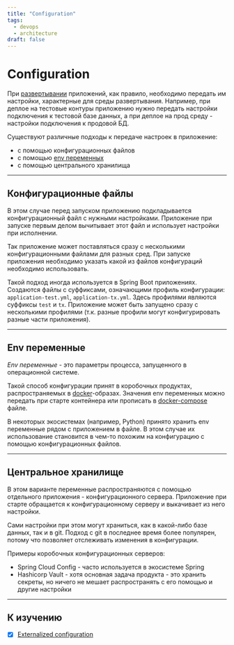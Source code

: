 ```yaml
---
title: "Configuration"
tags:
  - devops
  - architecture
draft: false
---
```


# Configuration

При [развертывании](./deployment.md) приложений, как правило, необходимо передать им настройки, характерные для среды развертывания.
Например, при деплое на тестовые контуры приложению нужно передать настройки подключения к тестовой базе данных, а при деплое на прод среду - настройки подключения к продовой БД.

Существуют различные подходы к передаче настроек в приложение:
- с помощью конфигурационных файлов
- с помощью [env переменных](../linux/env_variables.md)
- с помощью центрального хранилища


---
## Конфигурационные файлы

В этом случае перед запуском приложению подкладывается конфигурационный файл с нужными настройками.
Приложение при запуске первым делом вычитывает этот файл и использует настройки при исполнении.

Так приложение может поставляться сразу с несколькими конфигурационными файлами для разных сред.
При запуске приложения необходимо указать какой из файлов конфигураций необходимо использовать.

Такой подход иногда используется в Spring Boot приложениях.
Создаются файлы с суффиксами, означающими профиль конфигурации: `application-test.yml`, `application-tx.yml`.
Здесь профилями являются суффиксы `test` и `tx`.
Приложение может быть запущено сразу с несколькими профилями (т.к. разные профили могут конфигурировать разные части приложения).


---
## Env переменные

_Env переменные_ - это параметры процесса, запущенного в операционной системе.

Такой способ конфигурации принят в коробочных продуктах, распространяемых в [docker](./docker.md)-образах.
Значения env переменных можно передать при старте контейнера или прописать в [docker-compose](./docker_compose.md) файле.

В некоторых экосистемах (например, Python) принято хранить env переменные рядом с приложением в файле.
В этом случае их использование становится в чем-то похожим на конфигурацию с помощью конфигурационных файлов.


---
## Центральное хранилище

В этом варианте переменные распространяются с помощью отдельного приложения - конфигурационного сервера.
Приложение при старте обращается к конфигурационному серверу и выкачивает из него настройки.

Сами настройки при этом могут храниться, как в какой-либо базе данных, так и в git.
Подход с git в последнее время более популярен, потому что позволяет отслеживать изменения в конфигурации.

Примеры коробочных конфигурационных серверов:
- Spring Cloud Config - часто используется в экосистеме Spring
- Hashicorp Vault - хотя основная задача продукта - это хранить секреты, но ничего не мешает распространять с его помощью и другие настройки


---
## К изучению
- [X] [Externalized configuration](https://microservices.io/patterns/externalized-configuration.html)
